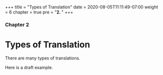 +++
title = "Types of Translation"
date =  2020-08-05T11:11:49-07:00
weight = 6
chapter = true
pre = "<b>2. </b>"
+++

### Chapter 2

# Types of Translation

There are many types of translations.

Here is a draft example.